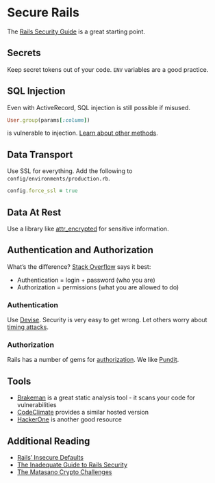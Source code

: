 # Secure Rails

The [Rails Security Guide](http://guides.rubyonrails.org/security.html) is a great starting point.

## Secrets

Keep secret tokens out of your code. `ENV` variables are a good practice.

## SQL Injection

Even with ActiveRecord, SQL injection is still possible if misused.

```ruby
User.group(params[:column])
```

is vulnerable to injection. [Learn about other methods](http://rails-sqli.org).

## Data Transport

Use SSL for everything. Add the following to `config/environments/production.rb`.

```ruby
config.force_ssl = true
```

## Data At Rest

Use a library like [attr_encrypted](https://github.com/attr-encrypted/attr_encrypted) for sensitive information.

## Authentication and Authorization

What’s the difference? [Stack Overflow](http://stackoverflow.com/questions/6556522/authentication-versus-authorization) says it best:

- Authentication = login + password (who you are)
- Authorization = permissions (what you are allowed to do)

### Authentication

Use [Devise](https://github.com/plataformatec/devise). Security is very easy to get wrong. Let others worry about [timing attacks](http://en.wikipedia.org/wiki/Timing_attack).

### Authorization

Rails has a number of gems for [authorization](https://www.ruby-toolbox.com/categories/rails_authorization). We like [Pundit](https://github.com/elabs/pundit).

## Tools

- [Brakeman](https://github.com/presidentbeef/brakeman) is a great static analysis tool - it scans your code for vulnerabilities
- [CodeClimate](https://codeclimate.com/) provides a similar hosted version
- [HackerOne](https://hackerone.com/) is another good resource

## Additional Reading

- [Rails’ Insecure Defaults](http://blog.codeclimate.com/blog/2013/03/27/rails-insecure-defaults/)
- [The Inadequate Guide to Rails Security](http://blog.honeybadger.io/ruby-security-tutorial-and-rails-security-guide/)
- [The Matasano Crypto Challenges](http://cryptopals.com/)
